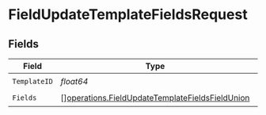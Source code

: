 # FieldUpdateTemplateFieldsRequest


## Fields

| Field                                                                                                              | Type                                                                                                               | Required                                                                                                           | Description                                                                                                        |
| ------------------------------------------------------------------------------------------------------------------ | ------------------------------------------------------------------------------------------------------------------ | ------------------------------------------------------------------------------------------------------------------ | ------------------------------------------------------------------------------------------------------------------ |
| `TemplateID`                                                                                                       | *float64*                                                                                                          | :heavy_check_mark:                                                                                                 | N/A                                                                                                                |
| `Fields`                                                                                                           | [][operations.FieldUpdateTemplateFieldsFieldUnion](../../models/operations/fieldupdatetemplatefieldsfieldunion.md) | :heavy_check_mark:                                                                                                 | N/A                                                                                                                |
